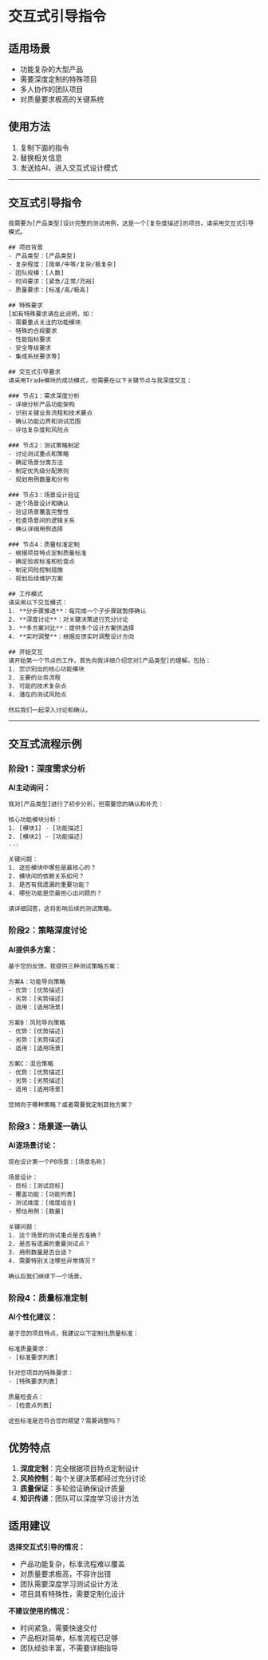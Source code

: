 # 交互式引导指令

## 适用场景
- 功能复杂的大型产品
- 需要深度定制的特殊项目
- 多人协作的团队项目
- 对质量要求极高的关键系统

## 使用方法
1. 复制下面的指令
2. 替换相关信息
3. 发送给AI，进入交互式设计模式

---

## 交互式引导指令

```
我需要为[产品类型]设计完整的测试用例，这是一个[复杂度描述]的项目，请采用交互式引导模式。

## 项目背景
- 产品类型：[产品类型]
- 复杂程度：[简单/中等/复杂/极复杂]
- 团队规模：[人数]
- 时间要求：[紧急/正常/充裕]
- 质量要求：[标准/高/极高]

## 特殊要求
[如有特殊要求请在此说明，如：
- 需要重点关注的功能模块
- 特殊的合规要求
- 性能指标要求
- 安全等级要求
- 集成系统要求等]

## 交互式引导要求
请采用Trade模块的成功模式，但需要在以下关键节点与我深度交互：

### 节点1：需求深度分析
- 详细分析产品功能架构
- 识别关键业务流程和技术要点
- 确认功能边界和测试范围
- 评估复杂度和风险点

### 节点2：测试策略制定
- 讨论测试重点和策略
- 确定场景分类方法
- 制定优先级分配原则
- 规划用例数量和分布

### 节点3：场景设计验证
- 逐个场景设计和确认
- 验证场景覆盖完整性
- 检查场景间的逻辑关系
- 确认详细用例选择

### 节点4：质量标准定制
- 根据项目特点定制质量标准
- 确定验收标准和检查点
- 制定风险控制措施
- 规划后续维护方案

## 工作模式
请采用以下交互模式：
1. **分步骤推进**：每完成一个子步骤就暂停确认
2. **深度讨论**：对关键决策进行充分讨论
3. **多方案对比**：提供多个设计方案供选择
4. **实时调整**：根据反馈实时调整设计方向

## 开始交互
请开始第一个节点的工作，首先向我详细介绍您对[产品类型]的理解，包括：
1. 您识别出的核心功能模块
2. 主要的业务流程
3. 可能的技术复杂点
4. 潜在的测试风险点

然后我们一起深入讨论和确认。
```

---

## 交互式流程示例

### 阶段1：深度需求分析

**AI主动询问：**
```
我对[产品类型]进行了初步分析，但需要您的确认和补充：

核心功能模块分析：
1. [模块1] - [功能描述]
2. [模块2] - [功能描述]
...

关键问题：
1. 这些模块中哪些是最核心的？
2. 模块间的依赖关系如何？
3. 是否有我遗漏的重要功能？
4. 哪些功能是您最担心出问题的？

请详细回答，这将影响后续的测试策略。
```

### 阶段2：策略深度讨论

**AI提供多方案：**
```
基于您的反馈，我提供三种测试策略方案：

方案A：功能导向策略
- 优势：[优势描述]
- 劣势：[劣势描述]
- 适用：[适用场景]

方案B：风险导向策略
- 优势：[优势描述]
- 劣势：[劣势描述]
- 适用：[适用场景]

方案C：混合策略
- 优势：[优势描述]
- 劣势：[劣势描述]
- 适用：[适用场景]

您倾向于哪种策略？或者需要我定制其他方案？
```

### 阶段3：场景逐一确认

**AI逐场景讨论：**
```
现在设计第一个P0场景：[场景名称]

场景设计：
- 目标：[测试目标]
- 覆盖功能：[功能列表]
- 测试维度：[维度组合]
- 预估用例：[数量]

关键问题：
1. 这个场景的测试重点是否准确？
2. 是否有遗漏的重要测试点？
3. 用例数量是否合适？
4. 需要特别关注哪些异常情况？

确认后我们继续下一个场景。
```

### 阶段4：质量标准定制

**AI个性化建议：**
```
基于您的项目特点，我建议以下定制化质量标准：

标准质量要求：
- [标准要求列表]

针对您项目的特殊要求：
- [特殊要求列表]

质量检查点：
- [检查点列表]

这些标准是否符合您的期望？需要调整吗？
```

## 优势特点

1. **深度定制**：完全根据项目特点定制设计
2. **风险控制**：每个关键决策都经过充分讨论
3. **质量保证**：多轮验证确保设计质量
4. **知识传递**：团队可以深度学习设计方法

## 适用建议

**选择交互式引导的情况：**
- 产品功能复杂，标准流程难以覆盖
- 对质量要求极高，不容许出错
- 团队需要深度学习测试设计方法
- 项目具有特殊性，需要定制化设计

**不建议使用的情况：**
- 时间紧急，需要快速交付
- 产品相对简单，标准流程已足够
- 团队经验丰富，不需要详细指导
